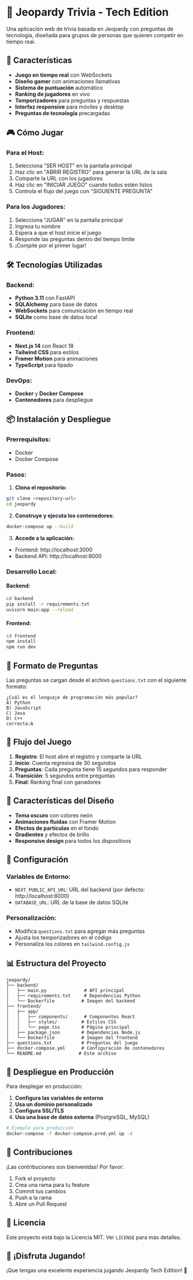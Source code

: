# 🎯 Jeopardy Trivia - Tech Edition

Una aplicación web de trivia basada en Jeopardy con preguntas de tecnología, diseñada para grupos de personas que quieren competir en tiempo real.

## 🚀 Características

- **Juego en tiempo real** con WebSockets
- **Diseño gamer** con animaciones llamativas
- **Sistema de puntuación** automático
- **Ranking de jugadores** en vivo
- **Temporizadores** para preguntas y respuestas
- **Interfaz responsive** para móviles y desktop
- **Preguntas de tecnología** precargadas

## 🎮 Cómo Jugar

### Para el Host:
1. Selecciona "SER HOST" en la pantalla principal
2. Haz clic en "ABRIR REGISTRO" para generar la URL de la sala
3. Comparte la URL con los jugadores
4. Haz clic en "INICIAR JUEGO" cuando todos estén listos
5. Controla el flujo del juego con "SIGUIENTE PREGUNTA"

### Para los Jugadores:
1. Selecciona "JUGAR" en la pantalla principal
2. Ingresa tu nombre
3. Espera a que el host inicie el juego
4. Responde las preguntas dentro del tiempo límite
5. ¡Compite por el primer lugar!

## 🛠️ Tecnologías Utilizadas

### Backend:
- **Python 3.11** con FastAPI
- **SQLAlchemy** para base de datos
- **WebSockets** para comunicación en tiempo real
- **SQLite** como base de datos local

### Frontend:
- **Next.js 14** con React 18
- **Tailwind CSS** para estilos
- **Framer Motion** para animaciones
- **TypeScript** para tipado

### DevOps:
- **Docker** y **Docker Compose**
- **Contenedores** para despliegue

## 📦 Instalación y Despliegue

### Prerrequisitos:
- Docker
- Docker Compose

### Pasos:

1. **Clona el repositorio:**
```bash
git clone <repository-url>
cd jeopardy
```

2. **Construye y ejecuta los contenedores:**
```bash
docker-compose up --build
```

3. **Accede a la aplicación:**
- Frontend: http://localhost:3000
- Backend API: http://localhost:8000

### Desarrollo Local:

#### Backend:
```bash
cd backend
pip install -r requirements.txt
uvicorn main:app --reload
```

#### Frontend:
```bash
cd frontend
npm install
npm run dev
```

## 📝 Formato de Preguntas

Las preguntas se cargan desde el archivo `questions.txt` con el siguiente formato:

```
¿Cuál es el lenguaje de programación más popular?
A) Python
B) JavaScript
C) Java
D) C++
correcta:A
```

## 🎯 Flujo del Juego

1. **Registro**: El host abre el registro y comparte la URL
2. **Inicio**: Cuenta regresiva de 30 segundos
3. **Preguntas**: Cada pregunta tiene 15 segundos para responder
4. **Transición**: 5 segundos entre preguntas
5. **Final**: Ranking final con ganadores

## 🎨 Características del Diseño

- **Tema oscuro** con colores neón
- **Animaciones fluidas** con Framer Motion
- **Efectos de partículas** en el fondo
- **Gradientes** y efectos de brillo
- **Responsive design** para todos los dispositivos

## 🔧 Configuración

### Variables de Entorno:
- `NEXT_PUBLIC_API_URL`: URL del backend (por defecto: http://localhost:8000)
- `DATABASE_URL`: URL de la base de datos SQLite

### Personalización:
- Modifica `questions.txt` para agregar más preguntas
- Ajusta los temporizadores en el código
- Personaliza los colores en `tailwind.config.js`

## 📊 Estructura del Proyecto

```
jeopardy/
├── backend/
│   ├── main.py              # API principal
│   ├── requirements.txt     # Dependencias Python
│   └── Dockerfile          # Imagen del backend
├── frontend/
│   ├── app/
│   │   ├── components/      # Componentes React
│   │   ├── styles/         # Estilos CSS
│   │   └── page.tsx        # Página principal
│   ├── package.json        # Dependencias Node.js
│   └── Dockerfile          # Imagen del frontend
├── questions.txt           # Preguntas del juego
├── docker-compose.yml      # Configuración de contenedores
└── README.md              # Este archivo
```

## 🚀 Despliegue en Producción

Para desplegar en producción:

1. **Configura las variables de entorno**
2. **Usa un dominio personalizado**
3. **Configura SSL/TLS**
4. **Usa una base de datos externa** (PostgreSQL, MySQL)

```bash
# Ejemplo para producción
docker-compose -f docker-compose.prod.yml up -d
```

## 🤝 Contribuciones

¡Las contribuciones son bienvenidas! Por favor:

1. Fork el proyecto
2. Crea una rama para tu feature
3. Commit tus cambios
4. Push a la rama
5. Abre un Pull Request

## 📄 Licencia

Este proyecto está bajo la Licencia MIT. Ver `LICENSE` para más detalles.

## 🎉 ¡Disfruta Jugando!

¡Que tengas una excelente experiencia jugando Jeopardy Tech Edition! 🚀
